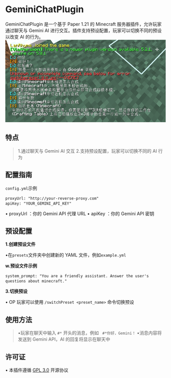 # GeminiChatPlugin
GeminiChatPlugin 是一个基于 Paper 1.21 的 Minecraft 服务器插件，允许玩家通过聊天与 Gemini AI 进行交互。插件支持预设配置，玩家可以切换不同的预设以改变 AI 的行为。
![](https://github.com/LanRhyme/GeminiChatPlugin/blob/master/5fc50da6a1ff4b81ef752d2a7152ecc6.png)

## 特点
>  1.通过聊天与 Gemini AI 交互
>  2.支持预设配置，玩家可以切换不同的 AI 行为


## 配置指南
`config.yml`示例
```
proxyUrl: "http://your-reverse-proxy.com"
apiKey: "YOUR_GEMINI_API_KEY"
```

•   proxyUrl  ：你的 Gemini API 代理 URL
•   apiKey  ：你的 Gemini API 密钥

## 预设配置
**1.创建预设文件**

•在`presets`文件夹中创建新的 YAML 文件，例如`example.yml`

**w.预设文件示例**

```
system_prompt: "You are a friendly assistant. Answer the user's questions about minecraft."
```

**3.切换预设**

• OP 玩家可以使用   `/switchPreset <preset_name>`   命令切换预设

## 使用方法
> •玩家在聊天中输入   `#*`   开头的消息，例如  ` #*你好，Gemini！`
> •消息内容将发送到 Gemini API，AI 的回复将显示在聊天中

## 许可证
• 本插件遵循 [GPL 3.0](https://www.gnu.org/licenses/gpl-3.0.html) 开源协议
